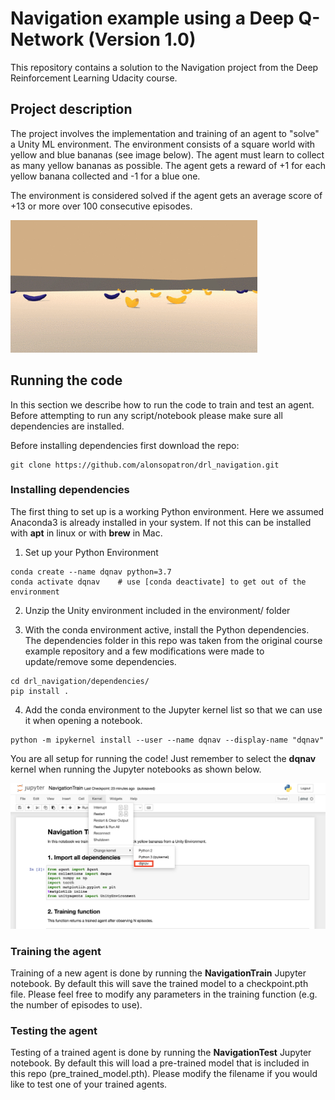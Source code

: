 # Navigation example using a Deep Q-Network (Version 1.0)

This repository contains a solution to the Navigation project
from the Deep Reinforcement Learning Udacity course.

## Project description

The project involves the implementation and training of an agent to "solve" a Unity ML environment.
The environment consists of a square world with yellow and blue bananas (see image below). The agent must learn to collect as many yellow bananas as possible.
The agent gets a reward of +1 for each yellow banana collected and -1 for a blue one.

The environment is considered solved if the agent gets an average score of +13 or more over 100 consecutive episodes.

![Unity Environment](https://github.com/alonsopatron/drl_navigation/blob/develop/images/environment.png "Banana Unity Environment")

## Running the code

In this section we describe how to run the code to train and test an agent. Before attempting to run any script/notebook please make sure all dependencies are installed.

Before installing dependencies first download the repo:

```
git clone https://github.com/alonsopatron/drl_navigation.git
```

### Installing dependencies

The first thing to set up is a working Python environment. Here we assumed Anaconda3 is already installed in your system. If not this can be installed with **apt** in linux or with **brew** in Mac.

1. Set up your Python Environment

  ```
  conda create --name dqnav python=3.7
  conda activate dqnav    # use [conda deactivate] to get out of the environment
  ```

2. Unzip the Unity environment included in the environment/ folder

3. With the conda environment active, install the Python dependencies. The dependencies folder in this repo was taken from the original course example repository and a few modifications were made to update/remove some dependencies.

  ```
  cd drl_navigation/dependencies/
  pip install .
```

4. Add the conda environment to the Jupyter kernel list so that we can use it when opening a notebook.

  ```
  python -m ipykernel install --user --name dqnav --display-name "dqnav"
  ```

You are all setup for running the code! Just remember to select the **dqnav** kernel when running the Jupyter notebooks as shown below.

![Jupyter Kernel](https://github.com/alonsopatron/drl_navigation/blob/develop/images/jupyter.png "Jupyter Kernel")

### Training the agent

Training of a new agent is done by running the **NavigationTrain** Jupyter notebook. By default this will save the trained model to a checkpoint.pth file. Please feel free to modify any parameters in the training function (e.g. the number of episodes to use).

### Testing the agent

Testing of a trained agent is done by running the **NavigationTest** Jupyter notebook. By default this will load a pre-trained model that is included in this repo (pre_trained_model.pth). Please modify the filename if you would like to test one of your trained agents.
